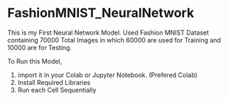 # FashionMNIST_NeuralNetwork
This is my First Neural Network Model. Used Fashion MNIST Dataset containing 70000 Total Images in which 60000 are used for Training and 10000 are for Testing.

To Run this Model,
1. import it in your Colab or Jupyter Notebook. (Prefered Colab)
2. Install Required Libraries
3. Run each Cell Sequentially

